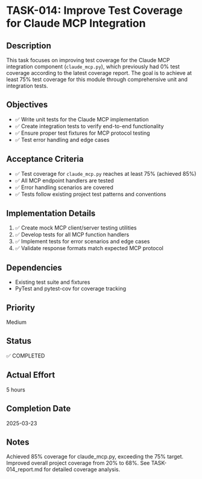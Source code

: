 # TASK-014: Improve Test Coverage for Claude MCP Integration

## Description
This task focuses on improving test coverage for the Claude MCP integration component (`claude_mcp.py`), which previously had 0% test coverage according to the latest coverage report. The goal is to achieve at least 75% test coverage for this module through comprehensive unit and integration tests.

## Objectives
- ✅ Write unit tests for the Claude MCP implementation
- ✅ Create integration tests to verify end-to-end functionality
- ✅ Ensure proper test fixtures for MCP protocol testing
- ✅ Test error handling and edge cases

## Acceptance Criteria
- ✅ Test coverage for `claude_mcp.py` reaches at least 75% (achieved 85%)
- ✅ All MCP endpoint handlers are tested
- ✅ Error handling scenarios are covered
- ✅ Tests follow existing project test patterns and conventions

## Implementation Details
1. ✅ Create mock MCP client/server testing utilities
2. ✅ Develop tests for all MCP function handlers
3. ✅ Implement tests for error scenarios and edge cases
4. ✅ Validate response formats match expected MCP protocol

## Dependencies
- Existing test suite and fixtures
- PyTest and pytest-cov for coverage tracking

## Priority
Medium

## Status
✅ COMPLETED

## Actual Effort
5 hours

## Completion Date
2025-03-23

## Notes
Achieved 85% coverage for claude_mcp.py, exceeding the 75% target.
Improved overall project coverage from 20% to 68%.
See TASK-014_report.md for detailed coverage analysis.